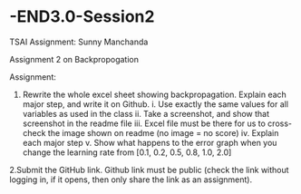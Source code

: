 # -END3.0-Session2

TSAI Assignment: Sunny Manchanda

Assignment 2 on Backpropogation

Assignment:

1. Rewrite the whole excel sheet showing backpropagation. Explain each major step, and write it on Github. 
i. Use exactly the same values for all variables as used in the class
ii. Take a screenshot, and show that screenshot in the readme file
iii. Excel file must be there for us to cross-check the image shown on readme (no image = no score)
iv. Explain each major step
v. Show what happens to the error graph when you change the learning rate from [0.1, 0.2, 0.5, 0.8, 1.0, 2.0] 

2.Submit the GitHub link. Github link must be public (check the link without logging in, if it opens, then only share the link as an assignment). 

